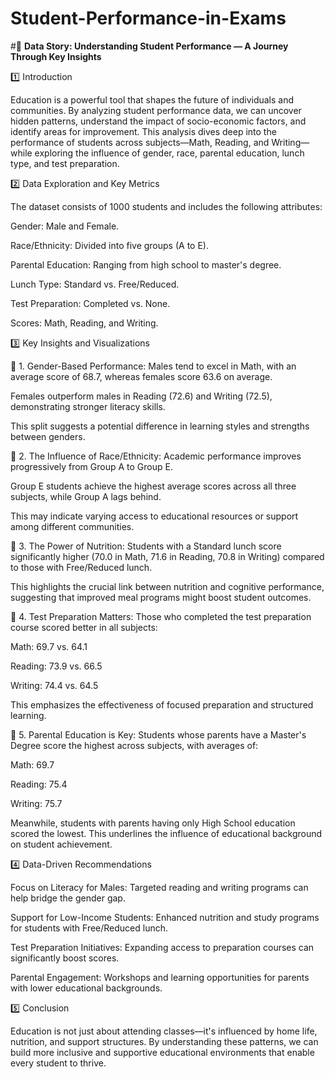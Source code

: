 # Student-Performance-in-Exams

#📖 **Data Story: Understanding Student Performance — A Journey Through Key Insights**


1️⃣ Introduction

Education is a powerful tool that shapes the future of individuals and communities. By analyzing student performance data, we can uncover hidden patterns, understand the impact of socio-economic factors, and identify areas for improvement. This analysis dives deep into the performance of students across subjects—Math, Reading, and Writing—while exploring the influence of gender, race, parental education, lunch type, and test preparation.

2️⃣ Data Exploration and Key Metrics

The dataset consists of 1000 students and includes the following attributes:

Gender: Male and Female.

Race/Ethnicity: Divided into five groups (A to E).

Parental Education: Ranging from high school to master's degree.

Lunch Type: Standard vs. Free/Reduced.

Test Preparation: Completed vs. None.

Scores: Math, Reading, and Writing.

3️⃣ Key Insights and Visualizations

🎯 1. Gender-Based Performance:
Males tend to excel in Math, with an average score of 68.7, whereas females score 63.6 on average.

Females outperform males in Reading (72.6) and Writing (72.5), demonstrating stronger literacy skills.

This split suggests a potential difference in learning styles and strengths between genders.

🎯 2. The Influence of Race/Ethnicity:
Academic performance improves progressively from Group A to Group E.

Group E students achieve the highest average scores across all three subjects, while Group A lags behind.

This may indicate varying access to educational resources or support among different communities.

🎯 3. The Power of Nutrition:
Students with a Standard lunch score significantly higher (70.0 in Math, 71.6 in Reading, 70.8 in Writing) compared to those with Free/Reduced lunch.

This highlights the crucial link between nutrition and cognitive performance, suggesting that improved meal programs might boost student outcomes.

🎯 4. Test Preparation Matters:
Those who completed the test preparation course scored better in all subjects:

Math: 69.7 vs. 64.1

Reading: 73.9 vs. 66.5

Writing: 74.4 vs. 64.5

This emphasizes the effectiveness of focused preparation and structured learning.

🎯 5. Parental Education is Key:
Students whose parents have a Master's Degree score the highest across subjects, with averages of:

Math: 69.7

Reading: 75.4

Writing: 75.7

Meanwhile, students with parents having only High School education scored the lowest. This underlines the influence of educational background on student achievement.


4️⃣ Data-Driven Recommendations

Focus on Literacy for Males: Targeted reading and writing programs can help bridge the gender gap.

Support for Low-Income Students: Enhanced nutrition and study programs for students with Free/Reduced lunch.

Test Preparation Initiatives: Expanding access to preparation courses can significantly boost scores.

Parental Engagement: Workshops and learning opportunities for parents with lower educational backgrounds.

5️⃣ Conclusion

Education is not just about attending classes—it's influenced by home life, nutrition, and support structures. By understanding these patterns, we can build more inclusive and supportive educational environments that enable every student to thrive.
